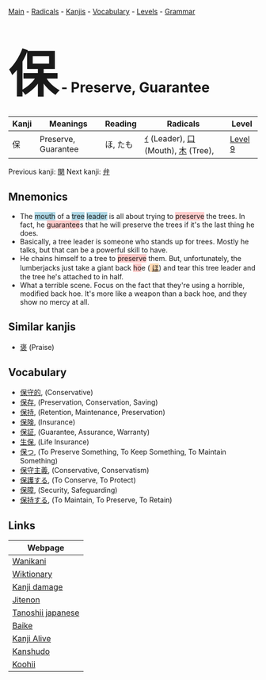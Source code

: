 <style> bigfont {font-size: 100px}</style>
[Main](../index.md) -
[Radicals](../radicals.md) -
[Kanjis](../kanjis.md) -
[Vocabulary](../vocabulary.md) -
[Levels](../levels.md) -
[Grammar](../grammar.md)
# <bigfont> 保</bigfont> - Preserve, Guarantee 

| Kanji | Meanings | Reading | Radicals | Level |
| --- | --- | --- | --- | --- |
| 保 | Preserve, Guarantee | ほ, たも | [ｲ](../radicals/ｲ.md) (Leader), [口](../radicals/口.md) (Mouth), [木](../radicals/木.md) (Tree),  | [Level 9](../levels/wk_level9.md) |

Previous kanji: [関](関.md) Next kanji: [弁](弁.md) 

## Mnemonics
 * The <span style="background-color:#ADD8E6"> mouth</span> of a <span style="background-color:#ADD8E6"> tree</span> <span style="background-color:#ADD8E6"> leader</span> is all about trying to <span style="background-color:#ffcccb"> preserve</span> the trees. In fact, he <span style="background-color:#ffcccb"> guarantee</span>s that he will preserve the trees if it's the last thing he does.
* Basically, a tree leader is someone who stands up for trees. Mostly he talks, but that can be a powerful skill to have.
* He chains himself to a tree to <span style="background-color:#ffcccb"> preserve</span> them. But, unfortunately, the lumberjacks just take a giant back <span style="background-color:#ffcccb"> ho</span>e (<span style="background-color:#fed8b1"> [ほ](https://jisho.org/search/ほ)</span>) and tear this tree leader and the tree he's attached to in half.
* What a terrible scene. Focus on the fact that they're using a horrible, modified back hoe. It's more like a weapon than a back hoe, and they show no mercy at all.


## Similar kanjis
 * [褒](褒.md) (Praise)


## Vocabulary
 * [保守的](../vocabulary/保.md), (Conservative)
* [保存](../vocabulary/保.md), (Preservation, Conservation, Saving)
* [保持](../vocabulary/保.md), (Retention, Maintenance, Preservation)
* [保険](../vocabulary/保.md), (Insurance)
* [保証](../vocabulary/保.md), (Guarantee, Assurance, Warranty)
* [生保](../vocabulary/保.md), (Life Insurance)
* [保つ](../vocabulary/保.md), (To Preserve Something, To Keep Something, To Maintain Something)
* [保守主義](../vocabulary/保.md), (Conservative, Conservatism)
* [保護する](../vocabulary/保.md), (To Conserve, To Protect)
* [保障](../vocabulary/保.md), (Security, Safeguarding)
* [保持する](../vocabulary/保.md), (To Maintain, To Preserve, To Retain)



## Links 

| Webpage |
| --- |
| [Wanikani          ](https://www.wanikani.com/kanji/保) |
| [Wiktionary        ](https://en.wiktionary.org/wiki/保) |
| [Kanji damage      ](http://www.kanjidamage.com/kanji/search?utf8=✓&q=保) |
| [Jitenon           ](https://jitenon.com/kanji/保) |
| [Tanoshii japanese ](https://www.tanoshiijapanese.com/dictionary/kanji.cfm?k=保) |
| [Baike             ](https://baike.baidu.com/item/保) |
| [Kanji Alive       ](https://app.kanjialive.com/保) |
| [Kanshudo          ](https://www.kanshudo.com/searchmn?q=保) |
| [Koohii            ](https://kanji.koohii.com/study/kanji/保) |
